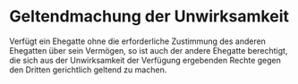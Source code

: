 # Geltendmachung der Unwirksamkeit

Verfügt ein Ehegatte ohne die erforderliche Zustimmung des anderen Ehegatten über sein Vermögen, so ist auch der andere Ehegatte berechtigt, die sich aus der Unwirksamkeit der Verfügung ergebenden Rechte gegen den Dritten gerichtlich geltend zu machen. 

